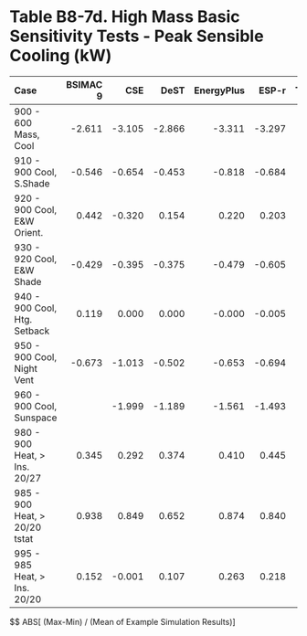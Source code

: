 # Table B8-7d. High Mass Basic Sensitivity Tests - Peak Sensible Cooling (kW)
| Case                          | BSIMAC 9 |    CSE |   DeST | EnergyPlus |  ESP-r | TRNSYS |     |    Min |    Max |   Mean | Dev % $$ |     | SuperSIM | 
|:----------------------------- | --------:| ------:| ------:| ----------:| ------:| ------:| ---:| ------:| ------:| ------:| --------:| ---:| --------:| 
| 900 - 600 Mass, Cool          |   -2.611 | -3.105 | -2.866 |     -3.311 | -3.297 | -3.106 |     | -3.311 | -2.611 | -3.049 |     23.0 |     |   -3.105 | 
| 910 - 900 Cool, S.Shade       |   -0.546 | -0.654 | -0.453 |     -0.818 | -0.684 | -0.859 |     | -0.859 | -0.453 | -0.669 |     60.7 |     |   -0.654 | 
| 920 - 900 Cool, E&W Orient.   |    0.442 | -0.320 |  0.154 |      0.220 |  0.203 |  0.214 |     | -0.320 |  0.442 |  0.152 |    500.5 |     |   -0.320 | 
| 930 - 920 Cool, E&W Shade     |   -0.429 | -0.395 | -0.375 |     -0.479 | -0.605 | -0.541 |     | -0.605 | -0.375 | -0.471 |     48.9 |     |   -0.395 | 
| 940 - 900 Cool, Htg. Setback  |    0.119 |  0.000 |  0.000 |     -0.000 | -0.005 | -0.002 |     | -0.005 |  0.119 |  0.019 |    669.9 |     |    0.000 | 
| 950 - 900 Cool, Night Vent    |   -0.673 | -1.013 | -0.502 |     -0.653 | -0.694 | -0.704 |     | -1.013 | -0.502 | -0.706 |     72.3 |     |   -1.013 | 
| 960 - 900 Cool, Sunspace      |          | -1.999 | -1.189 |     -1.561 | -1.493 | -1.602 |     | -1.999 | -1.189 | -1.569 |     51.7 |     |   -1.999 | 
| 980 - 900 Heat, > Ins. 20/27  |    0.345 |  0.292 |  0.374 |      0.410 |  0.445 |  0.372 |     |  0.292 |  0.445 |  0.373 |     41.1 |     |    0.292 | 
| 985 - 900 Heat, > 20/20 tstat |    0.938 |  0.849 |  0.652 |      0.874 |  0.840 |  0.945 |     |  0.652 |  0.945 |  0.850 |     34.4 |     |    0.849 | 
| 995 - 985 Heat, > Ins. 20/20  |    0.152 | -0.001 |  0.107 |      0.263 |  0.218 |  0.230 |     | -0.001 |  0.263 |  0.161 |    163.7 |     |   -0.001 | 

$$ ABS[ (Max-Min) / (Mean of Example Simulation Results)]


